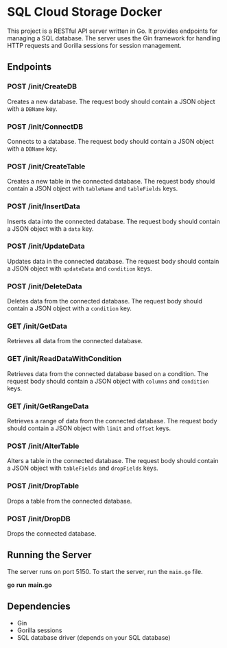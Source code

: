 # SQL Cloud Storage Docker

This project is a RESTful API server written in Go. It provides endpoints for managing a SQL database. The server uses the Gin framework for handling HTTP requests and Gorilla sessions for session management.

## Endpoints

### POST /init/CreateDB

Creates a new database. The request body should contain a JSON object with a `DBName` key.

### POST /init/ConnectDB

Connects to a database. The request body should contain a JSON object with a `DBName` key.

### POST /init/CreateTable

Creates a new table in the connected database. The request body should contain a JSON object with `tableName` and `tableFields` keys.

### POST /init/InsertData

Inserts data into the connected database. The request body should contain a JSON object with a `data` key.

### POST /init/UpdateData

Updates data in the connected database. The request body should contain a JSON object with `updateData` and `condition` keys.

### POST /init/DeleteData

Deletes data from the connected database. The request body should contain a JSON object with a `condition` key.

### GET /init/GetData

Retrieves all data from the connected database.

### GET /init/ReadDataWithCondition

Retrieves data from the connected database based on a condition. The request body should contain a JSON object with `columns` and `condition` keys.

### GET /init/GetRangeData

Retrieves a range of data from the connected database. The request body should contain a JSON object with `limit` and `offset` keys.

### POST /init/AlterTable

Alters a table in the connected database. The request body should contain a JSON object with `tableFields` and `dropFields` keys.

### POST /init/DropTable

Drops a table from the connected database.

### POST /init/DropDB

Drops the connected database.

## Running the Server

The server runs on port 5150. To start the server, run the `main.go` file.

**go** **run** **main.go**

## Dependencies

* Gin
* Gorilla sessions
* SQL database driver (depends on your SQL database)
